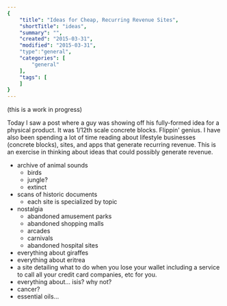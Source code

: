 ```yaml
---
{
    "title": "Ideas for Cheap, Recurring Revenue Sites",
    "shortTitle": "ideas",
    "summary": "",
    "created": "2015-03-31",
    "modified": "2015-03-31",
    "type":"general",
    "categories": [
        "general"
    ],
    "tags": [
    ]
}
---
```


(this is a work in progress)

Today I saw a post where a guy was showing off his fully-formed idea for a physical product. It was 1/12th scale concrete blocks. Flippin' genius. I have also been spending a lot of time reading about lifestyle businesses (concrete blocks), sites, and apps that generate recurring revenue. This is an exercise in thinking about ideas that could possibly generate revenue.  

* archive of animal sounds
  * birds
  * jungle?
  * extinct
* scans of historic documents
  * each site is specialized by topic
* nostalgia
  * abandoned amusement parks
  * abandoned shopping malls
  * arcades
  * carnivals
  * abandoned hospital sites
* everything about giraffes
* everything about eritrea
* a site detailing what to do when you lose your wallet including a service to call all your credit card companies, etc for you.
* everything about... isis? why not?
* cancer?
* essential oils...


